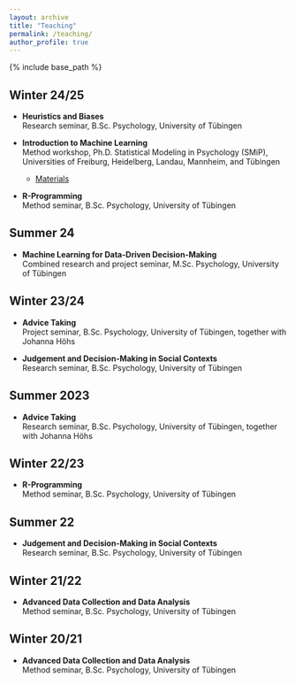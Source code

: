 ```yaml
---
layout: archive
title: "Teaching"
permalink: /teaching/
author_profile: true
---
```


{% include base_path %}

## Winter 24/25

- <b>Heuristics and Biases</b><br>
Research seminar, B.Sc. Psychology, University of Tübingen

- <b>Introduction to Machine Learning</b><br>
Method workshop, Ph.D. Statistical Modeling in Psychology (SMiP), Universities of Freiburg, Heidelberg, Landau, Mannheim, and Tübingen
  - <a href='/_teaching/2024-fall-ML-SMiP'>Materials</a>

- <b>R-Programming</b><br>
Method seminar, B.Sc. Psychology, University of Tübingen

## Summer 24

- <b>Machine Learning for Data-Driven Decision-Making</b><br> Combined research and project seminar, M.Sc. Psychology, University of Tübingen

## Winter 23/24

- <b>Advice Taking</b><br> Project seminar, B.Sc. Psychology, University of Tübingen, together with Johanna Höhs

- <b>Judgement and Decision-Making in Social Contexts</b><br> Research seminar, B.Sc. Psychology, University of Tübingen

## Summer 2023

- <b>Advice Taking</b><br> Research seminar, B.Sc. Psychology, University of Tübingen, together with Johanna Höhs

## Winter 22/23

- <b>R-Programming</b><br> Method seminar, B.Sc. Psychology, University of Tübingen

## Summer 22

- <b>Judgement and Decision-Making in Social Contexts</b><br> Research seminar, B.Sc. Psychology, University of Tübingen

## Winter 21/22

- <b>Advanced Data Collection and Data Analysis</b><br> Method seminar, B.Sc. Psychology, University of Tübingen

## Winter 20/21

- <b>Advanced Data Collection and Data Analysis</b><br> Method seminar, B.Sc. Psychology, University of Tübingen
